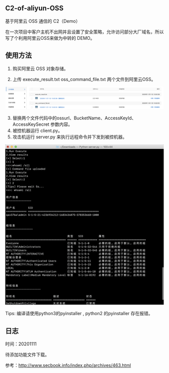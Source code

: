 ## C2-of-aliyun-OSS

基于阿里云 OSS 通信的 C2（Demo）

在一次项目中客户主机不出网并且设置了安全策略，允许访问部分大厂域名，所以写了个利用阿里云OSS来做为中转的 DEMO。



## 使用方法

1. 购买阿里云 OSS 对象存储。

2. 上传 execute_result.txt  oss_command_file.txt 两个文件到阿里云OSS。

![image-20201111135923411](img/image-20201111135923411.png)

3. 替换两个文件代码中的ossurl、BucketName、AccessKeyId、AccessKeySecret 参数内容。
4. 被控机器运行 client.py。
5. 攻击机运行 server.py 来执行远程命令并下发到被控机器。

![image-20201111135204798](img/image-20201111135204798.png)



Tips: 编译请使用python3的pyinstaller , python2 的pyinstaller 存在报错。



## 日志

时间：20201111

待添加功能文件下载。





参考：http://www.secbook.info/index.php/archives/463.html